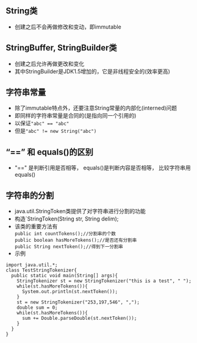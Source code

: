 ## String类
- 创建之后不会再做修改和变动，即immutable

## StringBuffer, StringBuilder类
- 创建之后允许再做更改和变化  
- 其中StringBuilder是JDK1.5增加的，它是非线程安全的(效率更高)  

## 字符串常量
- 除了immutable特点外，还要注意String常量的内部化(interned)问题  
- 即同样的字符串常量是合同的(是指向同一个引用的)  
- 以保证`"abc" == "abc"`  
- 但是`"abc" != new String("abc")`

## “==” 和 equals()的区别
- "==" 是判断引用是否相等， equals()是判断内容是否相等， 比较字符串用equals()

## 字符串的分割
- java.util.StringToken类提供了对字符串进行分割的功能  
- 构造`StringToken(String str, String delim);  
- 该类的重要方法有  
  `public int countTokens();//分割串的个数`  
  `public boolean hasMoreTokens();//是否还有分割串`  
  `public String nextToken();//得到下一分割串`
- 示例
```
import java.util.*;
class TestStringTokenizer{
  public static void main(String[] args){
    StringTokenizer st = new StringTokenizer("this is a test", " ");
    while(st.hasMoreTokens()){
      System.out.println(st.nextToken());
    }
    st = new StringTokenizer("253,197,546", ",");
    double sum = 0;
    while(st.hasMoreTokens()){
      sum += Double.parseDouble(st.nextToken());
    }
  }  
}
```
